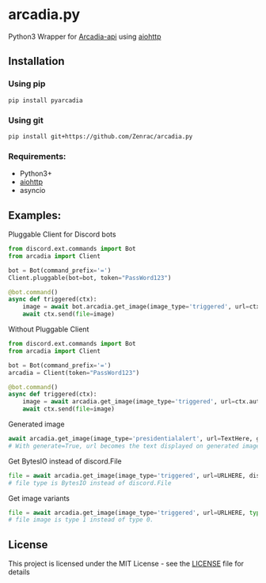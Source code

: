 # arcadia.py
Python3 Wrapper for [Arcadia-api](https://arcadia-api.xyz/) using [aiohttp](https://github.com/aio-libs/aiohttp)<br>
## Installation
### Using pip
```
pip install pyarcadia
```
### Using git
```
pip install git+https://github.com/Zenrac/arcadia.py
```

### Requirements: <br>
- Python3+<br>
- [aiohttp](https://github.com/aio-libs/aiohttp) <br>
- asyncio<br>

## Examples: <br>
Pluggable Client for Discord bots<br>
```py
from discord.ext.commands import Bot
from arcadia import Client

bot = Bot(command_prefix='=')
Client.pluggable(bot=bot, token="PassWord123")

@bot.command()
async def triggered(ctx):
    image = await bot.arcadia.get_image(image_type='triggered', url=ctx.author.avatar_url)
    await ctx.send(file=image)
```
Without Pluggable Client<br>
```py
from discord.ext.commands import Bot
from arcadia import Client

bot = Bot(command_prefix='=')
arcadia = Client(token="PassWord123")

@bot.command()
async def triggered(ctx):
    image = await arcadia.get_image(image_type='triggered', url=ctx.author.avatar_url)
    await ctx.send(file=image)
```
Generated image<br>
```py
await arcadia.get_image(image_type='presidentialalert', url=TextHere, generate=True)
# With generate=True, url becomes the text displayed on generated images.
```
Get BytesIO instead of discord.File<br>
```py
file = await arcadia.get_image(image_type='triggered', url=URLHERE, discordfile=False)
# file type is BytesIO instead of discord.File
```
Get image variants<br>
```py
file = await arcadia.get_image(image_type='triggered', url=URLHERE, type=1)
# file image is type 1 instead of type 0.
```
## License

This project is licensed under the MIT License - see the [LICENSE](LICENSE) file for details
